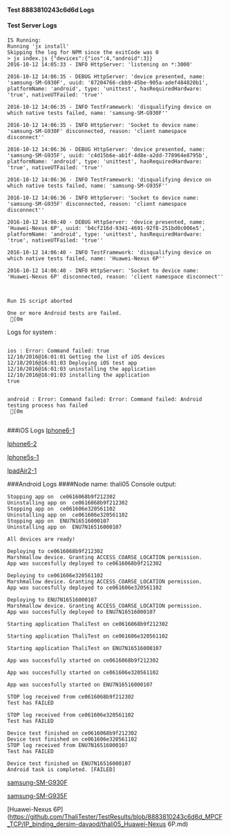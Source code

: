 #### Test 8883810243c6d6d Logs

#### Test Server Logs
```
IS Running:
Running 'jx install'
Skipping the log for NPM since the exitCode was 0
> jx index.js {"devices":{"ios":4,"android":3}}
2016-10-12 14:05:33 - INFO HttpServer: 'listening on *:3000'

2016-10-12 14:06:35 - DEBUG HttpServer: 'device presented, name: 'samsung-SM-G930F', uuid: '87204766-cbb9-45be-905a-adef484820b1', platformName: 'android', type: 'unittest', hasRequiredHardware: 'true', nativeUTFailed: 'true''

2016-10-12 14:06:35 - INFO TestFramework: 'disqualifying device on which native tests failed, name: 'samsung-SM-G930F''

2016-10-12 14:06:35 - INFO HttpServer: 'Socket to device name: 'samsung-SM-G930F' disconnected, reason: 'client namespace disconnect''

2016-10-12 14:06:36 - DEBUG HttpServer: 'device presented, name: 'samsung-SM-G935F', uuid: 'c4d15b6e-ab1f-4d8e-a2dd-778964e8795b', platformName: 'android', type: 'unittest', hasRequiredHardware: 'true', nativeUTFailed: 'true''

2016-10-12 14:06:36 - INFO TestFramework: 'disqualifying device on which native tests failed, name: 'samsung-SM-G935F''

2016-10-12 14:06:36 - INFO HttpServer: 'Socket to device name: 'samsung-SM-G935F' disconnected, reason: 'client namespace disconnect''

2016-10-12 14:06:40 - DEBUG HttpServer: 'device presented, name: 'Huawei-Nexus 6P', uuid: 'b4cf216d-9341-4691-92f8-251bd0c006e5', platformName: 'android', type: 'unittest', hasRequiredHardware: 'true', nativeUTFailed: 'true''

2016-10-12 14:06:40 - INFO TestFramework: 'disqualifying device on which native tests failed, name: 'Huawei-Nexus 6P''

2016-10-12 14:06:40 - INFO HttpServer: 'Socket to device name: 'Huawei-Nexus 6P' disconnected, reason: 'client namespace disconnect''


 
Run IS script aborted
 
One or more Android tests are failed.
 [0m

```


Logs for system : 
```

ios : Error: Command failed: true
12/10/2016@16:01:01 Getting the list of iOS devices 
12/10/2016@16:01:03 Deploying iOS test app 
12/10/2016@16:01:03 uninstalling the application 
12/10/2016@16:01:03 installing the application 
true


android : Error: Command failed: Error: Command failed: Android testing process has failed
 [0m


```
###iOS Logs
[Iphone6-1](https://github.com/ThaliTester/TestResults/blob/8883810243c6d6d_MPCF_TCP/IP_binding_dersim-davaod/iOS_Iphone6-1.md)

[Iphone6-2](https://github.com/ThaliTester/TestResults/blob/8883810243c6d6d_MPCF_TCP/IP_binding_dersim-davaod/iOS_Iphone6-2.md)

[Iphone5s-1](https://github.com/ThaliTester/TestResults/blob/8883810243c6d6d_MPCF_TCP/IP_binding_dersim-davaod/iOS_Iphone5s-1.md)

[IpadAir2-1](https://github.com/ThaliTester/TestResults/blob/8883810243c6d6d_MPCF_TCP/IP_binding_dersim-davaod/iOS_IpadAir2-1.md)


###Android Logs
####Node name: thali05
Console output:
```
Stopping app on  ce0616068b9f212302
Uninstalling app on  ce0616068b9f212302
Stopping app on  ce061606e320561102
Uninstalling app on  ce061606e320561102
Stopping app on  ENU7N16516000107
Uninstalling app on  ENU7N16516000107

All devices are ready!

Deploying to ce0616068b9f212302
Marshmallow device. Granting ACCESS_COARSE_LOCATION permission.
App was succesfully deployed to ce0616068b9f212302

Deploying to ce061606e320561102
Marshmallow device. Granting ACCESS_COARSE_LOCATION permission.
App was succesfully deployed to ce061606e320561102

Deploying to ENU7N16516000107
Marshmallow device. Granting ACCESS_COARSE_LOCATION permission.
App was succesfully deployed to ENU7N16516000107

Starting application ThaliTest on ce0616068b9f212302

Starting application ThaliTest on ce061606e320561102

Starting application ThaliTest on ENU7N16516000107

App was succesfully started on ce0616068b9f212302

App was succesfully started on ce061606e320561102

App was succesfully started on ENU7N16516000107

STOP log received from ce0616068b9f212302
Test has FAILED

STOP log received from ce061606e320561102
Test has FAILED

Device test finished on ce0616068b9f212302 
Device test finished on ce061606e320561102 
STOP log received from ENU7N16516000107
Test has FAILED

Device test finished on ENU7N16516000107 
Android task is completed. [FAILED]
```
[samsung-SM-G930F](https://github.com/ThaliTester/TestResults/blob/8883810243c6d6d_MPCF_TCP/IP_binding_dersim-davaod/thali05_samsung-SM-G930F.md)

[samsung-SM-G935F](https://github.com/ThaliTester/TestResults/blob/8883810243c6d6d_MPCF_TCP/IP_binding_dersim-davaod/thali05_samsung-SM-G935F.md)

[Huawei-Nexus 6P](https://github.com/ThaliTester/TestResults/blob/8883810243c6d6d_MPCF_TCP/IP_binding_dersim-davaod/thali05_Huawei-Nexus 6P.md)




